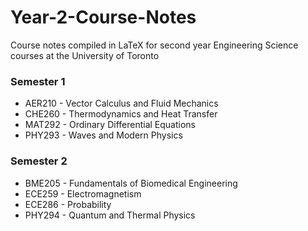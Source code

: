# Year-2-Course-Notes
Course notes compiled in LaTeX for second year Engineering Science courses at the University of Toronto

### Semester 1 
- AER210 - Vector Calculus and Fluid Mechanics
- CHE260 - Thermodynamics and Heat Transfer
- MAT292 - Ordinary Differential Equations
- PHY293 - Waves and Modern Physics

### Semester 2 
- BME205 - Fundamentals of Biomedical Engineering
- ECE259 - Electromagnetism
- ECE286 - Probability
- PHY294 - Quantum and Thermal Physics
